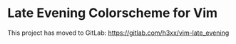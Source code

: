 # Late Evening Colorscheme for Vim

This project has moved to GitLab:
https://gitlab.com/h3xx/vim-late_evening
